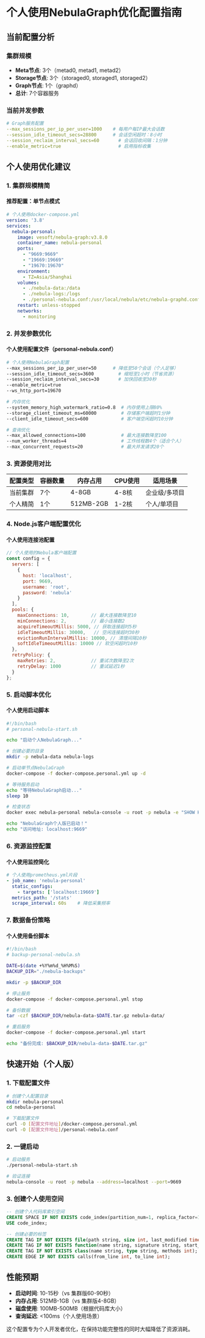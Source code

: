 # 个人使用NebulaGraph优化配置指南

## 当前配置分析

### 集群规模
- **Meta节点**: 3个（metad0, metad1, metad2）
- **Storage节点**: 3个（storaged0, storaged1, storaged2）
- **Graph节点**: 1个（graphd）
- **总计**: 7个容器服务

### 当前并发参数
```yaml
# Graph服务配置
--max_sessions_per_ip_per_user=1000    # 每用户每IP最大会话数
--session_idle_timeout_secs=28800      # 会话空闲超时：8小时
--session_reclaim_interval_secs=60       # 会话回收间隔：1分钟
--enable_metric=true                     # 启用指标收集
```

## 个人使用优化建议

### 1. 集群规模精简

#### 推荐配置：单节点模式
```yaml
# 个人使用docker-compose.yml
version: '3.8'
services:
  nebula-personal:
    image: vesoft/nebula-graph:v3.8.0
    container_name: nebula-personal
    ports:
      - "9669:9669"
      - "19669:19669"
      - "19670:19670"
    environment:
      - TZ=Asia/Shanghai
    volumes:
      - ./nebula-data:/data
      - ./nebula-logs:/logs
      - ./personal-nebula.conf:/usr/local/nebula/etc/nebula-graphd.conf
    restart: unless-stopped
    networks:
      - monitoring
```

### 2. 并发参数优化

#### 个人使用配置文件（personal-nebula.conf）
```bash
# 个人使用NebulaGraph配置
--max_sessions_per_ip_per_user=50      # 降低至50个会话（个人足够）
--session_idle_timeout_secs=3600         # 缩短至1小时（节省资源）
--session_reclaim_interval_secs=30       # 加快回收至30秒
--enable_metric=true
--ws_http_port=19670

# 内存优化
--system_memory_high_watermark_ratio=0.8  # 内存使用上限80%
--storage_client_timeout_ms=60000         # 存储客户端超时1分钟
--client_idle_timeout_secs=600            # 客户端空闲超时10分钟

# 查询优化
--max_allowed_connections=100             # 最大连接数降至100
--num_worker_threads=4                    # 工作线程数4个（适合个人）
--max_concurrent_requests=20              # 最大并发请求20个
```

### 3. 资源使用对比

| 配置类型 | 容器数量 | 内存占用 | CPU使用 | 适用场景 |
|---------|----------|----------|---------|----------|
| 当前集群 | 7个 | 4-8GB | 4-8核 | 企业级/多项目 |
| 个人精简 | 1个 | 512MB-2GB | 1-2核 | 个人/单项目 |

### 4. Node.js客户端配置优化

#### 个人使用连接池配置
```javascript
// 个人使用的Nebula客户端配置
const config = {
  servers: [
    {
      host: 'localhost',
      port: 9669,
      username: 'root',
      password: 'nebula'
    }
  ],
  pools: {
    maxConnections: 10,        // 最大连接数降至10
    minConnections: 2,         // 最小连接数2
    acquireTimeoutMillis: 5000, // 获取连接超时5秒
    idleTimeoutMillis: 30000,   // 空闲连接超时30秒
    evictionRunIntervalMillis: 10000, // 清理间隔10秒
    softIdleTimeoutMillis: 10000 // 软空闲超时10秒
  },
  retryPolicy: {
    maxRetries: 2,             // 重试次数降至2次
    retryDelay: 1000           // 重试延迟1秒
  }
};
```

### 5. 启动脚本优化

#### 个人使用启动脚本
```bash
#!/bin/bash
# personal-nebula-start.sh

echo "启动个人NebulaGraph..."

# 创建必要的目录
mkdir -p nebula-data nebula-logs

# 启动单节点NebulaGraph
docker-compose -f docker-compose.personal.yml up -d

# 等待服务启动
echo "等待NebulaGraph启动..."
sleep 10

# 检查状态
docker exec nebula-personal nebula-console -u root -p nebula -e "SHOW HOSTS;"

echo "NebulaGraph个人版已启动！"
echo "访问地址: localhost:9669"
```

### 6. 资源监控配置

#### 个人使用监控简化
```yaml
# 个人使用prometheus.yml片段
- job_name: 'nebula-personal'
  static_configs:
    - targets: ['localhost:19669']
  metrics_path: '/stats'
  scrape_interval: 60s    # 降低采集频率
```

### 7. 数据备份策略

#### 个人使用备份脚本
```bash
#!/bin/bash
# backup-personal-nebula.sh

DATE=$(date +%Y%m%d_%H%M%S)
BACKUP_DIR="./nebula-backups"

mkdir -p $BACKUP_DIR

# 停止服务
docker-compose -f docker-compose.personal.yml stop

# 备份数据
tar -czf $BACKUP_DIR/nebula-data-$DATE.tar.gz nebula-data/

# 重启服务
docker-compose -f docker-compose.personal.yml start

echo "备份完成: $BACKUP_DIR/nebula-data-$DATE.tar.gz"
```

## 快速开始（个人版）

### 1. 下载配置文件
```bash
# 创建个人配置目录
mkdir nebula-personal
cd nebula-personal

# 下载配置文件
curl -O [配置文件地址]/docker-compose.personal.yml
curl -O [配置文件地址]/personal-nebula.conf
```

### 2. 一键启动
```bash
# 启动服务
./personal-nebula-start.sh

# 验证连接
nebula-console -u root -p nebula --address=localhost --port=9669
```

### 3. 创建个人使用空间
```sql
-- 创建个人代码库索引空间
CREATE SPACE IF NOT EXISTS code_index(partition_num=1, replica_factor=1, vid_type=FIXED_STRING(128));
USE code_index;

-- 创建必要的标签
CREATE TAG IF NOT EXISTS file(path string, size int, last_modified timestamp);
CREATE TAG IF NOT EXISTS function(name string, signature string, start_line int, end_line int);
CREATE TAG IF NOT EXISTS class(name string, type string, methods int);
CREATE EDGE IF NOT EXISTS calls(from_line int, to_line int);
```

## 性能预期

- **启动时间**: 10-15秒（vs 集群版60-90秒）
- **内存占用**: 512MB-1GB（vs 集群版4-8GB）
- **磁盘使用**: 100MB-500MB（根据代码库大小）
- **查询延迟**: <100ms（个人使用场景）

这个配置专为个人开发者优化，在保持功能完整性的同时大幅降低了资源消耗。
